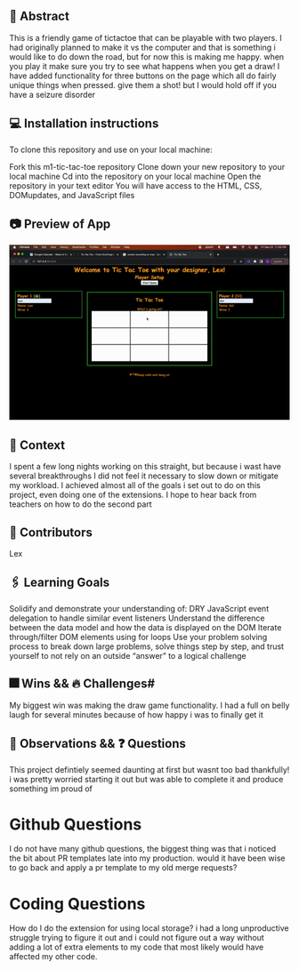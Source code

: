 ## 💭 Abstract
This is a friendly game of tictactoe that can be playable with two players. I had originally planned to make it vs the computer and that is something i would like to do down the road, but for now this is making me happy. when you play it make sure you try to see what happens when you get a draw! I have added functionality for three buttons on the page which all do fairly unique things when pressed. give them a shot! but I would hold off if you have a seizure disorder

## 💻 Installation instructions
To clone this repository and use on your local machine:

Fork this m1-tic-tac-toe repository
Clone down your new repository to your local machine
Cd into the repository on your local machine
Open the repository in your text editor
You will have access to the HTML, CSS, DOMupdates, and JavaScript files

## 📷 Preview of App
![sample video of the project](https://github.com/Jesuitman/m1-tic-tac-toe/blob/main/sampleFinal.gif)
## 🍎 Context
I spent a few long nights working on this straight, but because i wast have several breakthroughs I did not feel it necessary to slow down or mitigate my workload. I achieved almost all of the goals i set out to do on this project, even doing one of the extensions. I hope to hear back from teachers on how to do the second part

## 🧠 Contributors
Lex

## 🖇️ Learning Goals
Solidify and demonstrate your understanding of:
DRY JavaScript
event delegation to handle similar event listeners
Understand the difference between the data model and how the data is displayed on the DOM
Iterate through/filter DOM elements using for loops
Use your problem solving process to break down large problems, solve things step by step, and trust yourself to not rely on an outside “answer” to a logical challenge

## 🎆 Wins && 🔥 Challenges#
My biggest win was making the draw game functionality. I had a full on belly laugh for several minutes because of how happy i was to finally get it

## 📝 Observations && ❓ Questions
This project defintiely seemed daunting at first but wasnt too bad thankfully! i was pretty worried starting it out but was able to complete it and produce something im proud of 

# Github Questions
I do not have many github questions, the biggest thing was that i noticed the bit about PR templates late into my production. would it have been wise to go back and apply a pr template to my old merge requests?

# Coding Questions
How do I do the extension for using local storage? i had a long unproductive struggle trying to figure it out and i could not figure out a way without adding a lot of extra elements to my code that most likely would have affected my other code. 